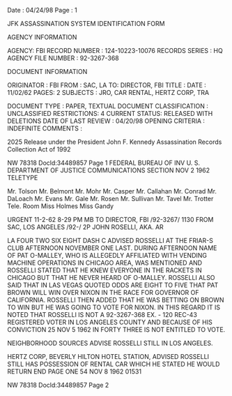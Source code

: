 Date : 04/24/98
Page : 1

JFK ASSASSINATION SYSTEM
IDENTIFICATION FORM

AGENCY INFORMATION

AGENCY: FBI
RECORD NUMBER : 124-10223-10076
RECORDS SERIES : HQ
AGENCY FILE NUMBER : 92-3267-368

DOCUMENT INFORMATION

ORIGINATOR : FBI
FROM : SAC, LA
TO: DIRECTOR, FBI
TITLE :
DATE : 11/02/62
PAGES: 2
SUBJECTS : JRO, CAR RENTAL, HERTZ CORP, TRA

DOCUMENT TYPE : PAPER, TEXTUAL DOCUMENT
CLASSIFICATION : UNCLASSIFIED
RESTRICTIONS: 4
CURRENT STATUS: RELEASED WITH DELETIONS
DATE OF LAST REVIEW : 04/20/98
OPENING CRITERIA : INDEFINITE
COMMENTS :

2025 Release under the President John F. Kennedy
Assassination Records Collection Act of 1992

NW 78318 Docld:34489857 Page 1
FEDERAL BUREAU OF INV
U. S. DEPARTMENT OF JUSTICE
COMMUNICATIONS SECTION
NOV 2 1962
TELETYPE

Mr. Tolson
Mr. Belmont
Mr. Mohr
Mr. Casper
Mr. Callahan
Mr. Conrad
Mr. DaLoach
Mr. Evans
Mr. Gale
Mr. Rosen
Mr. Sullivan
Mr. Tavel
Mr. Trotter
Tele. Room
Miss Holmes
Miss Gandy

URGENT 11-2-62 8-29 PM MB
TO DIRECTOR, FBI /92-3267/
1130
FROM SAC, LOS ANGELES /92-/ 2P
JOHN ROSELLI, AKA. AR

LA FOUR TWO SIX EIGHT DASH C ADVISED ROSSELLI AT THE FRIAR-S
CLUB AFTERNOON NOVEMBER ONE LAST. DURING AFTERNOON NAME OF
PAT O-MALLEY, WHO IS ALLEGEDLY AFFILIATED WITH VENDING MACHINE
OPERATIONS IN CHICAGO AREA, WAS MENTIONED AND ROSSELLI STATED
THAT HE KNEW EVERYONE IN THE RACKETS IN CHICAGO BUT THAT HE NEVER
HEARD OF O-MALLEY. ROSSELLI ALSO SAID THAT IN LAS VEGAS QUOTED
ODDS ARE EIGHT TO FIVE THAT PAT BROWN WILL WIN OVER NIXON IN THE
RACE FOR GOVERNOR OF CALIFORNIA. ROSSELLI THEN ADDED THAT HE
WAS BETTING ON BROWN TO WIN BUT HE WAS GOING TO VOTE FOR
NIXON. IN THIS REGARD IT IS NOTED THAT ROSSELLI IS NOT A 92-3267-368
ΕΧ. - 120
REC-43
REGISTERED VOTER IN LOS ANGELES COUNTY AND BECAUSE OF HIS CONVICTION
25 NOV 5 1962
IN FORTY THREE IS NOT ENTITLED TO VOTE.

NEIGHBORHOOD SOURCES ADVISE ROSSELLI STILL IN LOS ANGELES.

HERTZ CORP, BEVERLY HILTON HOTEL STATION, ADVISED ROSSELLI
STILL HAS POSSESSION OF RENTAL CAR WHICH HE STATED HE WOULD RETURN
END PAGE ONE
54 NOV 8 1962 01531

NW 78318 Docld:34489857 Page 2
